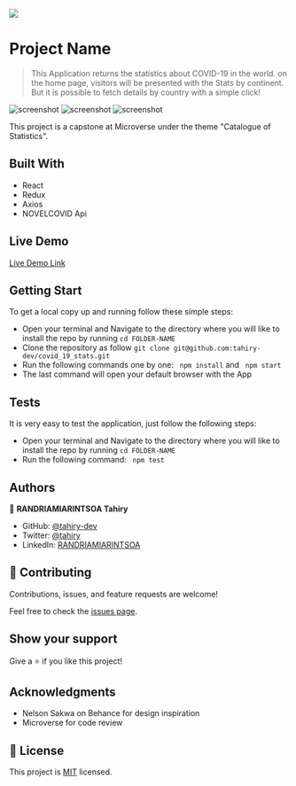 ![](https://img.shields.io/badge/Microverse-blueviolet)

# Project Name

> This Application returns the statistics about COVID-19 in the world.
on the home page, visitors will be presented with the Stats by continent.
But it is possible to fetch details by country with a simple click!

![screenshot](https://user-images.githubusercontent.com/47100064/118940319-42ddeb80-b959-11eb-8306-bd58605fe949.png)
![screenshot](https://user-images.githubusercontent.com/47100064/118940446-64d76e00-b959-11eb-9670-622c8ec653f5.png)
![screenshot](https://user-images.githubusercontent.com/47100064/118940509-7751a780-b959-11eb-9933-11b6e32c4055.png)


This project is a capstone at Microverse under the theme "Catalogue of Statistics".

## Built With

- React
- Redux
- Axios
- NOVELCOVID Api

## Live Demo

[Live Demo Link](https://covid-catalogue-stats.herokuapp.com/)


## Getting Start
To get a local copy up and running follow these simple steps:
- Open your terminal and Navigate to the directory where you will like to install the repo by running 
```cd FOLDER-NAME ```
- Clone the repository as follow
```git clone git@github.com:tahiry-dev/covid_19_stats.git```
- Run the following commands one by one: ``` npm install``` and
``` npm start```
- The last command will open your default browser with the App

## Tests

It is very easy to test the application, just follow the following steps:
- Open your terminal and Navigate to the directory where you will like to install the repo by running 
```cd FOLDER-NAME ```
- Run the following command:
``` npm test```


## Authors

👤 **RANDRIAMIARINTSOA Tahiry**

- GitHub: [@tahiry-dev](https://github.com/tahiry-dev)
- Twitter: [@tahiry](https://twitter.com/Tahiry94825074)
- LinkedIn: [RANDRIAMIARINTSOA](https://www.linkedin.com/in/tahiry-randriamiarintsoa/)

## 🤝 Contributing

Contributions, issues, and feature requests are welcome!

Feel free to check the [issues page](https://github.com/tahiry-dev/covid_19_stats/issues).

## Show your support

Give a ⭐️ if you like this project!

## Acknowledgments

- Nelson Sakwa on Behance for design inspiration
- Microverse for code review

## 📝 License

This project is [MIT](lic.url) licensed.
